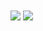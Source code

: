 <img align="center" src="https://github-readme-stats.vercel.app/api/top-langs/?username=daedalus1215" />
<img align="center" src="https://github-readme-stats.vercel.app/api?username=daedalus1215&show_icons=true" />



<!--
**daedalus1215/daedalus1215** is a ✨ _special_ ✨ repository because its `README.md` (this file) appears on your GitHub profile.

Here are some ideas to get you started:

- 🔭 I’m currently working on ...
- 🌱 I’m currently learning ...
- 👯 I’m looking to collaborate on ...
- 🤔 I’m looking for help with ...
- 💬 Ask me about ...
- 📫 How to reach me: ...
- 😄 Pronouns: ...
- ⚡ Fun fact: ...
-->
